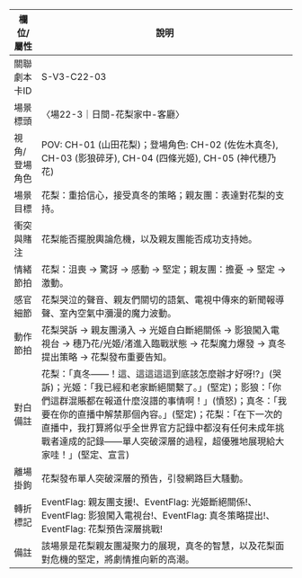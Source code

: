 | 欄位/屬性 | 說明 |
|---|---|
| 關聯劇本卡ID | S-V3-C22-03 |
| 場景標頭 | 〈場22-3｜日間-花梨家中-客廳〉 |
| 視角/登場角色 | POV: CH-01 (山田花梨)；登場角色: CH-02 (佐佐木真冬), CH-03 (影狼碎牙), CH-04 (四條光姬), CH-05 (神代穗乃花) |
| 場景目標 | 花梨：重拾信心，接受真冬的策略；親友團：表達對花梨的支持。 |
| 衝突與賭注 | 花梨能否擺脫輿論危機，以及親友團能否成功支持她。 |
| 情緒節拍 | 花梨：沮喪 -> 驚訝 -> 感動 -> 堅定；親友團：擔憂 -> 堅定 -> 激動。 |
| 感官細節 | 花梨哭泣的聲音、親友們關切的語氣、電視中傳來的新聞報導聲、室內空氣中瀰漫的魔力波動。 |
| 動作節拍 | 花梨哭訴 -> 親友團湧入 -> 光姬自白斷絕關係 -> 影狼闖入電視台 -> 穗乃花/光姬/渚進入臨戰狀態 -> 花梨魔力爆發 -> 真冬提出策略 -> 花梨發布重要告知。 |
| 對白備註 | 花梨：「真冬——！這、這這這這到底該怎麼辦才好呀!?」(哭訴)；光姬：「我已經和老家斷絕關繫了。」(堅定)；影狼：「你們這群混賬都在報道什麼沒譜的事情啊！」(憤怒)；真冬：「我要在你的直播中解禁那個內容。」(堅定)；花梨：「在下一次的直播中，我打算將似乎全世界官方記錄中都沒有任何未成年挑戰者達成的記錄——單人突破深層的過程，超優雅地展現給大家哇！」(堅定、宣言) |
| 離場掛鉤 | 花梨發布單人突破深層的預告，引發網路巨大騷動。 |
| 轉折標記 | EventFlag: 親友團支援!、EventFlag: 光姬斷絕關係!、EventFlag: 影狼闖入電視台!、EventFlag: 真冬策略提出!、EventFlag: 花梨預告深層挑戰! |
| 備註 | 該場景是花梨親友團凝聚力的展現，真冬的智慧，以及花梨面對危機的堅定，將劇情推向新的高潮。
